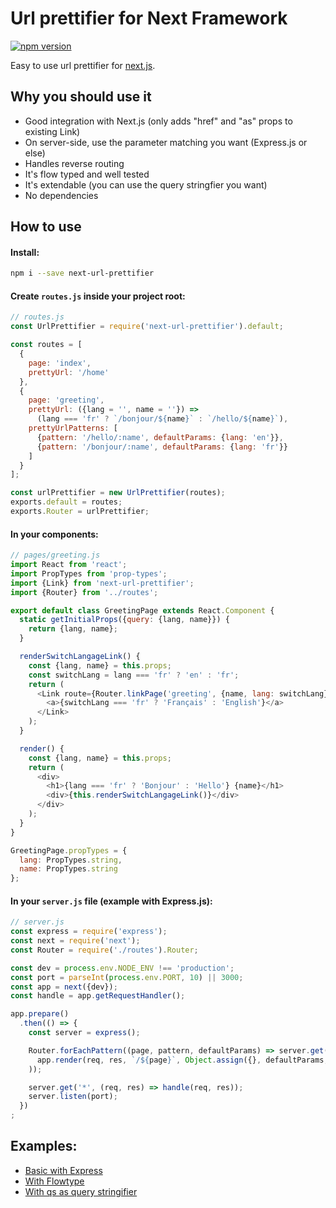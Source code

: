 # Url prettifier for Next Framework

[![npm version](https://d25lcipzij17d.cloudfront.net/badge.svg?id=js&type=6&v=1.1.5&x2=0)](https://www.npmjs.com/package/next-url-prettifier)

Easy to use url prettifier for [next.js](https://github.com/zeit/next.js).

## Why you should use it
- Good integration with Next.js (only adds "href" and "as" props to existing Link)
- On server-side, use the parameter matching you want (Express.js or else)
- Handles reverse routing
- It's flow typed and well tested
- It's extendable (you can use the query stringfier you want)
- No dependencies

## How to use

#### Install:
```bash
npm i --save next-url-prettifier
```

#### Create `routes.js` inside your project root:
```javascript
// routes.js
const UrlPrettifier = require('next-url-prettifier').default;

const routes = [
  {
    page: 'index',
    prettyUrl: '/home'
  },
  {
    page: 'greeting',
    prettyUrl: ({lang = '', name = ''}) =>
      (lang === 'fr' ? `/bonjour/${name}` : `/hello/${name}`),
    prettyUrlPatterns: [
      {pattern: '/hello/:name', defaultParams: {lang: 'en'}},
      {pattern: '/bonjour/:name', defaultParams: {lang: 'fr'}}
    ]
  }
];

const urlPrettifier = new UrlPrettifier(routes);
exports.default = routes;
exports.Router = urlPrettifier;
```

#### In your components:
```javascript
// pages/greeting.js
import React from 'react';
import PropTypes from 'prop-types';
import {Link} from 'next-url-prettifier';
import {Router} from '../routes';

export default class GreetingPage extends React.Component {
  static getInitialProps({query: {lang, name}}) {
    return {lang, name};
  }

  renderSwitchLangageLink() {
    const {lang, name} = this.props;
    const switchLang = lang === 'fr' ? 'en' : 'fr';
    return (
      <Link route={Router.linkPage('greeting', {name, lang: switchLang})}>
        <a>{switchLang === 'fr' ? 'Français' : 'English'}</a>
      </Link>
    );
  }

  render() {
    const {lang, name} = this.props;
    return (
      <div>
        <h1>{lang === 'fr' ? 'Bonjour' : 'Hello'} {name}</h1>
        <div>{this.renderSwitchLangageLink()}</div>
      </div>
    );
  }
}

GreetingPage.propTypes = {
  lang: PropTypes.string,
  name: PropTypes.string
};
```

#### In your `server.js` file (example with Express.js):
```javascript
// server.js
const express = require('express');
const next = require('next');
const Router = require('./routes').Router;

const dev = process.env.NODE_ENV !== 'production';
const port = parseInt(process.env.PORT, 10) || 3000;
const app = next({dev});
const handle = app.getRequestHandler();

app.prepare()
  .then(() => {
    const server = express();

    Router.forEachPattern((page, pattern, defaultParams) => server.get(pattern, (req, res) =>
      app.render(req, res, `/${page}`, Object.assign({}, defaultParams, req.query, req.params))
    ));

    server.get('*', (req, res) => handle(req, res));
    server.listen(port);
  })
;
```

## Examples:
- [Basic with Express](./examples/basic-with-express)
- [With Flowtype](./examples/with-flow)
- [With qs as query stringifier](./examples/with-qs)
